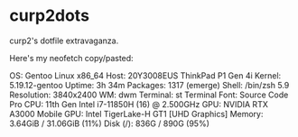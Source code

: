 # curp2dots
curp2's dotfile extravaganza. 

Here's my neofetch copy/pasted:

OS: Gentoo Linux x86_64
Host: 20Y3008EUS ThinkPad P1 Gen 4i
Kernel: 5.19.12-gentoo
Uptime: 3h 34m
Packages: 1317 (emerge)
Shell: /bin/zsh 5.9
Resolution: 3840x2400
WM: dwm
Terminal: st
Terminal Font: Source Code Pro
CPU: 11th Gen Intel i7-11850H (16) @ 2.500GHz
GPU: NVIDIA RTX A3000 Mobile
GPU: Intel TigerLake-H GT1 [UHD Graphics]
Memory: 3.64GiB / 31.06GiB (11%)
Disk (/): 836G / 890G (95%)

